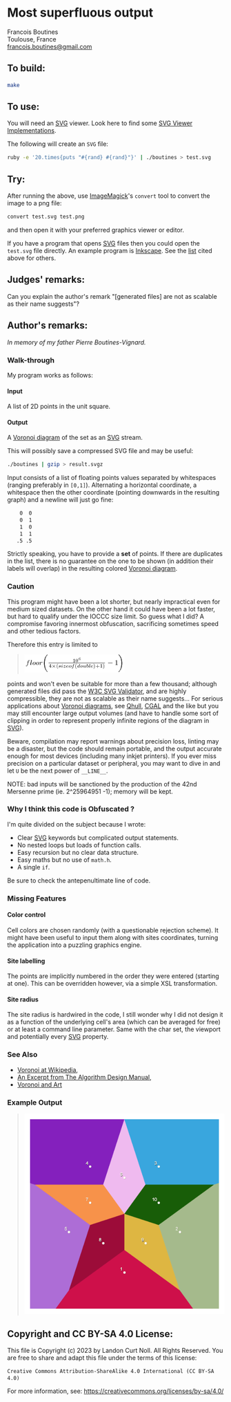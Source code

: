 # Most superfluous output

Francois Boutines\
Toulouse, France\
<francois.boutines@gmail.com>

## To build:

```sh
make
```

## To use:

You will need an [SVG](https://www.w3.org/TR/SVG11/expanded-toc.html) viewer.
Look here to find some [SVG Viewer
Implementations](https://www.w3.org/Graphics/SVG/WG/wiki/Implementations).

The following will create an `SVG` file:

```sh
ruby -e '20.times{puts "#{rand} #{rand}"}' | ./boutines > test.svg
```

## Try:

After running the above, use [ImageMagick](https://imagemagick.org/index.php)'s
`convert` tool to convert the image to a png file:

```sh
convert test.svg test.png
```

and then open it with your preferred graphics viewer or editor.

If you have a program that opens
[SVG](https://www.w3.org/TR/SVG11/expanded-toc.html) files then you could open
the `test.svg` file directly. An example program is
[Inkscape](https://inkscape.org). See the
[list](https://www.w3.org/Graphics/SVG/WG/wiki/Implementations) cited above for
others.


## Judges' remarks:

Can you explain the author's remark "[generated files] are not as scalable as
their name suggests"?

## Author's remarks:

_In memory of my father Pierre Boutines-Vignard._

### Walk-through

My program works as follows:

#### Input

A list of 2D points in the unit square.

#### Output

A [Voronoi diagram](https://en.wikipedia.org/wiki/Voronoi_diagram) of the set as
an [SVG](https://www.w3.org/TR/SVG11/expanded-toc.html) stream.

This will possibly save a compressed SVG file and may be useful:

```sh
./boutines | gzip > result.svgz
```

Input consists of a list of floating points values separated by whitespaces
(ranging preferably in `[0,1]`). Alternating a horizontal coordinate, a
whitespace then the other coordinate (pointing downwards in the resulting
graph) and a newline will just go fine:

```
    0  0
    0  1
    1  0
    1  1
   .5 .5
```

Strictly speaking, you have to provide a **set** of points. If there are
duplicates in the list, there is no guarantee on the one to be shown (in
addition their labels will overlap) in the resulting colored [Voronoi
diagram](https://en.wikipedia.org/wiki/Voronoi_diagram).

### Caution

This program might have been a lot shorter, but nearly impractical even for
medium sized datasets. On the other hand it could have been a lot faster, but
hard to qualify under the IOCCC size limit. So guess what I did? A compromise
favoring innermost obfuscation, sacrificing sometimes speed and other tedious
factors.

Therefore this entry is limited to

> ![floor\bigg(\frac{10^6}{4\times(sizeof(double)+1)}-1\bigg)](eqn.png)

points and won't even be suitable for more than a few thousand; although
generated files did pass the [W3C SVG
Validator](https://validator.w3.org/#validate_by_upload+with_options), and are
highly compressible, they are not as scalable as their name suggests... For
serious applications about [Voronoi
diagrams](https://en.wikipedia.org/wiki/Voronoi_diagram), see
[Qhull](http://www.qhull.org/), [CGAL](https://www.cgal.org) and the like but
you may still encounter large output volumes (and have to handle some sort of
clipping in order to represent properly infinite regions of the diagram in
[SVG](https://www.w3.org/TR/SVG11/expanded-toc.html)).

Beware, compilation may report warnings about precision loss, linting may be a
disaster, but the code should remain portable, and the output accurate enough
for most devices (including many inkjet printers). If you ever miss precision
on a particular dataset or peripheral, you may want to dive in and let `U` be
the next power of `__LINE__`.

NOTE: bad inputs will be sanctioned by the production of the 42nd Mersenne
prime (ie. 2^25964951 -1); memory will be kept.

### Why I think this code is Obfuscated ?

I'm quite divided on the subject because I wrote:

* Clear [SVG](https://www.w3.org/TR/SVG11/expanded-toc.html) keywords but
complicated output statements.
* No nested loops but loads of function calls.
* Easy recursion but no clear data structure.
* Easy maths but no use of `math.h`.
* A single `if`.

Be sure to check the antepenultimate line of code.

### Missing Features

#### Color control

Cell colors are chosen randomly (with a questionable rejection scheme). It
might have been useful to input them along with sites coordinates, turning the
application into a puzzling graphics engine.

#### Site labelling

The points are implicitly numbered in the order they were entered
(starting at one). This can be overridden however, via a simple XSL
transformation.

#### Site radius

The site radius is hardwired in the code, I still wonder why I did not
design it as a function of the underlying cell's area (which can be averaged
for free) or at least a command line parameter. Same with the char set, the
viewport and potentially every
[SVG](https://www.w3.org/TR/SVG11/expanded-toc.html) property.

### See Also

- [Voronoi at Wikipedia](http://en.wikipedia.org/wiki/Voronoi_diagram),
- [An Excerpt from The Algorithm Design Manual](http://www2.toki.or.id/book/AlgDesignManual/BOOK/BOOK4/NODE187.HTM),
- [Voronoi and Art](http://www.snibbe.com/scott/bf)

### Example Output

> ![Voronoi diagram of two regular pentagon vertices](Voronoi.png)

## Copyright and CC BY-SA 4.0 License:

This file is Copyright (c) 2023 by Landon Curt Noll.  All Rights Reserved.
You are free to share and adapt this file under the terms of this license:

    Creative Commons Attribution-ShareAlike 4.0 International (CC BY-SA 4.0)

For more information, see: https://creativecommons.org/licenses/by-sa/4.0/
